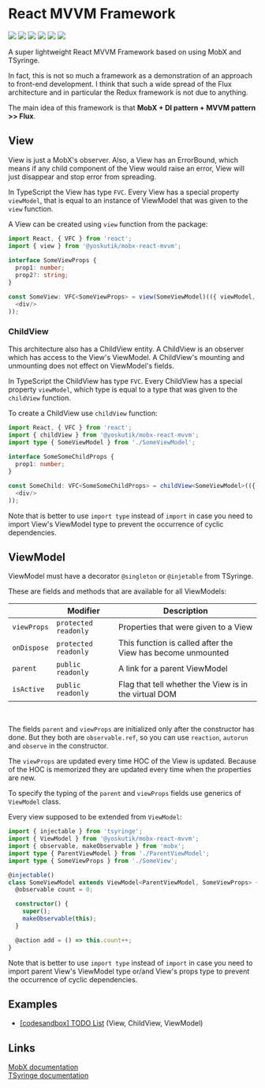 # React MVVM Framework

[![](https://img.shields.io/npm/v/@yoskutik/mobx-react-mvvm)](https://www.npmjs.com/package/@yoskutik/mobx-react-mvvm)
[![](https://img.shields.io/npm/l/@yoskutik/mobx-react-mvvm)](https://www.npmjs.com/package/@yoskutik/mobx-react-mvvm)
[![](https://img.shields.io/npm/dw/@yoskutik/mobx-react-mvvm)](https://www.npmjs.com/package/@yoskutik/mobx-react-mvvm)
[![](https://img.shields.io/lgtm/grade/javascript/github/Yoskutik/mobx-react-mvvm?label=Quality)](https://github.com/Yoskutik/mobx-react-mvvm)
[![](https://img.shields.io/lgtm/alerts/github/Yoskutik/mobx-react-mvvm?label=Vulnerabilities)](https://github.com/Yoskutik/mobx-react-mvvm)
[![](https://img.shields.io/github/languages/code-size/yoskutik/mobx-react-mvvm?label=Size)](https://github.com/Yoskutik/mobx-react-mvvm)

A super lightweight React MVVM Framework based on using MobX and TSyringe.

In fact, this is not so much a framework as a demonstration of an approach to front-end
development. I think that such a wide spread of the Flux architecture and in particular
the Redux framework is not due to anything.

The main idea of this framework is that **MobX + DI pattern + MVVM pattern >> Flux**.

## View

View is just a MobX's observer. Also, a View has an ErrorBound, which means if any child
component of the View would raise an error, View will just disappear and stop error from
spreading.

In TypeScript the View has type `FVC`. Every View has a special property `viewModel`, that
is equal to an instance of ViewModel that was given to the `view` function.

A View can be created using `view` function from the package:

```typescript
import React, { VFC } from 'react';
import { view } from '@yoskutik/mobx-react-mvvm';
 
interface SomeViewProps {
  prop1: number;
  prop2?: string;
}

const SomeView: VFC<SomeViewProps> = view(SomeViewModel)(({ viewModel, prop1, prop2 }) => (
  <div/>
));
```

### ChildView

This architecture also has a ChildView entity. A ChildView is an observer which has access
to the View's ViewModel. A ChildView's mounting and unmounting does not effect on ViewModel's
fields.

In TypeScript the ChildView has type `FVC`. Every ChildView has a special property
`viewModel`, which type is equal to a type that was given to the `childView` function.

To create a ChildView use `childView` function:

```typescript
import React, { VFC } from 'react';
import { childView } from '@yoskutik/mobx-react-mvvm';
import type { SomeViewModel } from './SomeViewModel';
 
interface SomeSomeChildProps {
  prop1: number;
}

const SomeChild: VFC<SomeSomeChildProps> = childView<SomeViewModel>(({ viewModel, prop1 }) => (
  <div/>
));
```

Note that is better to use `import type` instead of `import` in case you need to import
View's ViewModel type to prevent the occurrence of cyclic dependencies.

## ViewModel

ViewModel must have a decorator `@singleton` or `@injetable` from TSyringe.

These are fields and methods that are available for all ViewModels:

| |Modifier|Description|
|-----|--------|-----------|
|`viewProps`|`protected readonly`|Properties that were given to a View|
|`onDispose`|`protected readonly`|This function is called after the View has become unmounted|
|`parent`|`public readonly`|A link for a parent ViewModel|
|`isActive`|`public readonly`|Flag that tell whether the View is in the virtual DOM|

<br/>

The fields `parent` and `viewProps` are initialized only after the constructor has done. But
they both are `observable.ref`, so you can use `reaction`, `autorun` and `observe` in the
constructor.

The `viewProps` are updated every time HOC of the View is updated. Because of the HOC is
memorized they are updated every time when the properties are new.

To specify the typing of the `parent` and `viewProps` fields use generics of `ViewModel` class.

Every view supposed to be extended from `ViewModel`:

```typescript
import { injectable } from 'tsyringe';
import { ViewModel } from '@yoskutik/mobx-react-mvvm';
import { observable, makeObservable } from 'mobx';
import type { ParentViewModel } from './ParentViewModel';
import type { SomeViewProps } from './SomeView';

@injectable()
class SomeViewModel extends ViewModel<ParentViewModel, SomeViewProps> {
  @observable count = 0;

  constructor() {
    super();
    makeObservable(this);
  }

  @action add = () => this.count++;
}
```

Note that is better to use `import type` instead of `import` in case you need to import
parent View's ViewModel type or/and View's props type to prevent the occurrence of cyclic
dependencies.

## Examples

* [[codesandbox] TODO List](https://codesandbox.io/s/uv5hw) (View, ChildView, ViewModel)

## Links

[MobX documentation](https://mobx.js.org/README.html)  
[TSyringe documentation](https://github.com/microsoft/tsyringe)
